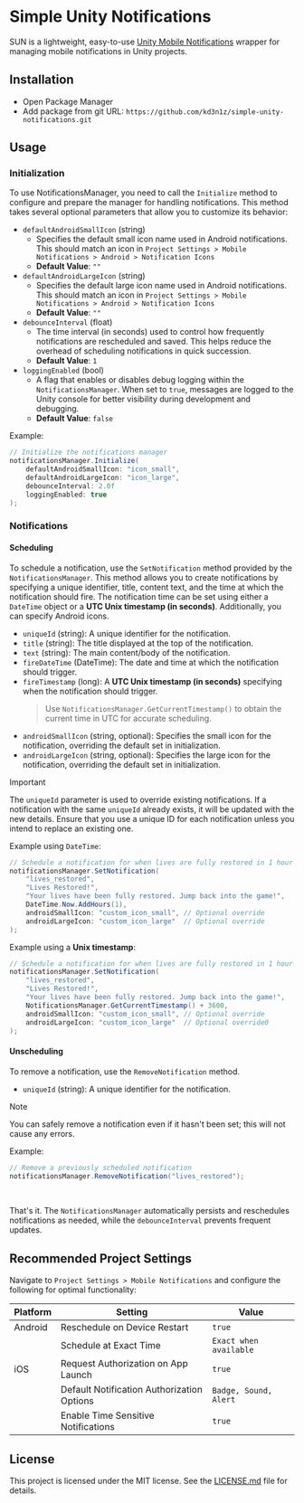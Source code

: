 # Simple Unity Notifications

SUN is a lightweight, easy-to-use [Unity Mobile Notifications](https://github.com/Unity-Technologies/com.unity.mobile.notifications) wrapper for managing mobile notifications in Unity projects.

## Installation

-   Open Package Manager
-   Add package from git URL:
    `https://github.com/kd3n1z/simple-unity-notifications.git`

## Usage

### Initialization

To use NotificationsManager, you need to call the `Initialize` method to configure and prepare the manager for handling notifications. This method takes several optional parameters that allow you to customize its behavior:

-   `defaultAndroidSmallIcon` (string)
    -   Specifies the default small icon name used in Android notifications. This should match an icon in `Project Settings > Mobile Notifications > Android > Notification Icons`
    -   **Default Value**: `""`
-   `defaultAndroidLargeIcon` (string)
    -   Specifies the default large icon name used in Android notifications. This should match an icon in `Project Settings > Mobile Notifications > Android > Notification Icons`
    -   **Default Value**: `""`
-   `debounceInterval` (float)
    -   The time interval (in seconds) used to control how frequently notifications are rescheduled and saved. This helps reduce the overhead of scheduling notifications in quick succession.
    -   **Default Value**: `1`
-   `loggingEnabled` (bool)
    -   A flag that enables or disables debug logging within the `NotificationsManager`. When set to `true`, messages are logged to the Unity console for better visibility during development and debugging.
    -   **Default Value**: `false`

Example:

```csharp
// Initialize the notifications manager
notificationsManager.Initialize(
    defaultAndroidSmallIcon: "icon_small",
    defaultAndroidLargeIcon: "icon_large",
    debounceInterval: 2.0f
    loggingEnabled: true
);
```

### Notifications

#### Scheduling

To schedule a notification, use the `SetNotification` method provided by the `NotificationsManager`. This method allows you to create notifications by specifying a unique identifier, title, content text, and the time at which the notification should fire. The notification time can be set using either a `DateTime` object or a **UTC Unix timestamp (in seconds)**. Additionally, you can specify Android icons.

-   `uniqueId` (string): A unique identifier for the notification.
-   `title` (string): The title displayed at the top of the notification.
-   `text` (string): The main content/body of the notification.
-   `fireDateTime` (DateTime): The date and time at which the notification should trigger.
-   `fireTimestamp` (long): A **UTC Unix timestamp (in seconds)** specifying when the notification should trigger.
    > Use `NotificationsManager.GetCurrentTimestamp()` to obtain the current time in UTC for accurate scheduling.
-   `androidSmallIcon` (string, optional): Specifies the small icon for the notification, overriding the default set in initialization.
-   `androidLargeIcon` (string, optional): Specifies the large icon for the notification, overriding the default set in initialization.

> [!IMPORTANT]
> The `uniqueId` parameter is used to override existing notifications. If a notification with the same `uniqueId` already exists, it will be updated with the new details. Ensure that you use a unique ID for each notification unless you intend to replace an existing one.

Example using `DateTime`:

```csharp
// Schedule a notification for when lives are fully restored in 1 hour
notificationsManager.SetNotification(
    "lives_restored",
    "Lives Restored!",
    "Your lives have been fully restored. Jump back into the game!",
    DateTime.Now.AddHours(1),
    androidSmallIcon: "custom_icon_small", // Optional override
    androidLargeIcon: "custom_icon_large"  // Optional override
);
```

Example using a **Unix timestamp**:

```csharp
// Schedule a notification for when lives are fully restored in 1 hour (3600 seconds)
notificationsManager.SetNotification(
    "lives_restored",
    "Lives Restored!",
    "Your lives have been fully restored. Jump back into the game!",
    NotificationsManager.GetCurrentTimestamp() + 3600,
    androidSmallIcon: "custom_icon_small", // Optional override
    androidLargeIcon: "custom_icon_large"  // Optional override0
);
```

#### Unscheduling

To remove a notification, use the `RemoveNotification` method.

-   `uniqueId` (string): A unique identifier for the notification.

> [!NOTE]
> You can safely remove a notification even if it hasn't been set; this will not cause any errors.

Example:

```csharp
// Remove a previously scheduled notification
notificationsManager.RemoveNotification("lives_restored");
```

<br/>

That's it. The `NotificationsManager` automatically persists and reschedules notifications as needed, while the `debounceInterval` prevents frequent updates.

## Recommended Project Settings

Navigate to `Project Settings > Mobile Notifications` and configure the following for optimal functionality:

| Platform | Setting                                    | Value                  |
| -------- | ------------------------------------------ | ---------------------- |
| Android  | Reschedule on Device Restart               | `true`                 |
|          | Schedule at Exact Time                     | `Exact when available` |
| iOS      | Request Authorization on App Launch        | `true`                 |
|          | Default Notification Authorization Options | `Badge, Sound, Alert`  |
|          | Enable Time Sensitive Notifications        | `true`                 |

## License

This project is licensed under the MIT license. See the [LICENSE.md](LICENSE.md) file for details.
